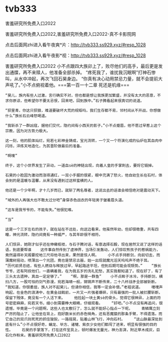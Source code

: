 # tvb333
害羞研究所免费入口2022

害羞研究所免费入口2022,害羞研究所免费入口2022-真不卡影院网

点击后面网zhi进入看午夜爽*片：http://tvb333.ss929.xyz/#resp_1028

点击后面网zhi进入看午夜影*视：http://tvb333.ss929.xyz/#resp_1028

害羞研究所免费入口2022    小不点跟四大族卯上了，败尽他们的高手，最后更是发出通牒，再不来赎人，他准备全部杀掉。    “疼死我了，谁扰我沉眠啊”打神石惨叫，从水中冲起，再次飞回石昊身边。    “你真有决心动用禁忌力量，就不会提前大声吼了。”小不点俯视着他。===第一百一十二章 死还是机缘===

    “昊儿，族内有些人过激，言行确实不对，但也都是想让我族更加繁盛，并没有太大的恶意，不求你原谅，但希望你不要太忌恨，回来吧，回到族中。”石子腾看起来很真切的说道。

    “狈里青，你这只狈狼，难道要破坏大荒的规矩吗，我们生存都不易，邻村间从不开战，你想做什么”族长石云峰怒喝道。

    “我斩杀了一群凶寇，据他们交代，隐约间有小西天的影子。”小不点蹙眉，他不愿过早惹上这个宗教，因为对方势力极大。

    这一刻，他的肌体灿烂，宛若七彩神金铸成，宝光流转，一个又一个符演化成的仙炉在其血肉中闪烁，淬炼天地造化，为其晋阶做最后的准备。

    “啊噗”

    终于，这个小世界发生了异动，一道血sè的神链出现，向着人皇的手掌刺去，要将它毁掉。

    石昊的小脸因为激动而涨得通红，一双小手握的很紧，眼中充满了怒火，他自幼生长在石村，体会到的是温暖与温馨，从来没有遇到过这样蛮横的人。

    他还是一个少年啊，才十几岁而已，就斩了两名尊者，这说出去的话谁会相信绝对是震动天下。

    “域外的人再强大也不敢太过分吧”身穿赤色战衣的年轻男子皱着眉头道。

    “这车是我爷爷的，不能有失。”他很犯难。

    “当”

    这是一个三岁左右的孩子，就在站在不远处，向这边看来，他虽然年幼，但却很稳重，共有四瞳，神光流转，隐约间竟有一种威严，与其年龄很不相符。

    人们惊异，她刚才似乎还在伸橄榄枝，与石子腾对话，有意选择石毅，现在居然又说了这样的话语，到底要帮谁    这件事自然传到了虚神界，当场引发轰动，人们惊叹熊孩子的惹祸能力，竟然逼得补天阁要挖地三尺将他寻出来，果然是惊人啊。    小不点手持断剑，向前切去，而蒲魔树摇动，喷薄出一个光团，竟也是禁忌古器，始一出现就魔光滔天呜呜声不绝于耳。    “历代前贤总结，有些人燃烧与释放过早，早起路途平坦，但到后期可能会现颓势。”    “族长爷爷，还有阿叔他们，一直瞒着我，在为我五岁的洗礼犯愁，其实我都知道了。现在好了，有了三头太古遗种，真血一定足够了。”    “啊，那是一群鱼”    小不点眸子冰冷，手持断剑，横扫八方，一股可怕的剑气弥漫，宛若海啸一般，锵锵声不断传来，二十八杆战矛全部被斩断。    “我知道，你很委屈，族人对不起昊儿，但请你相信，我等一定会补偿。”老祖说道。    噗噗声响起，在金色的浪涛中，在黄金战戟前，一片又一片强者爆碎，只有最强的一批人被拦腰斩断，保留下残体，竟没有一个人活下来。    他捡起一块土黄sè的骨头，觉得它很神异，上面的符号密密麻麻，宛若天书，细小到需要睁大眼睛，仔细观看。    “好吧。”小不点没有再追问，很遗憾，毕竟是一个问题啊，这些人也太敷衍了，怎么就不能好心指点一下呢。    青鳞鹰立刻严厉的阻止了，让他坐在背上，抱好数米长的赤色犄角，还有恶魔猿的那条手臂，不得遗落。而它自己的双爪则死死的抓住狻猊，一路摇晃，贴着山林飞行，冲向石村。    “这山脉最深处到底有什么”小不点很好奇，螭龙、毕方、诸犍、紫衣少女他们都闯了进来，明显有很强的目的性。    石昊的手掌落下，打在这件宝具上，顿时爆发无量光，神力澎湃，附近草木成灰，巨石化作粉末。害羞研究所免费入口2022
